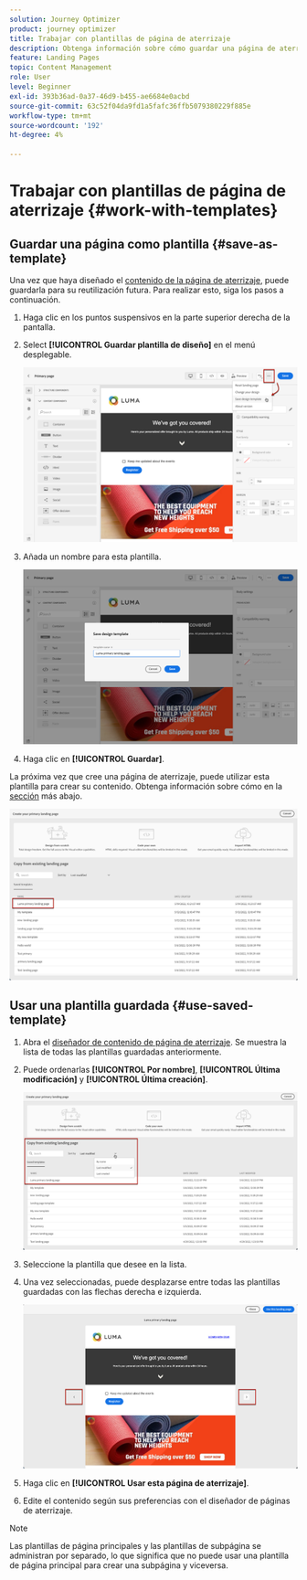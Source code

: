 ```yaml
---
solution: Journey Optimizer
product: journey optimizer
title: Trabajar con plantillas de página de aterrizaje
description: Obtenga información sobre cómo guardar una página de aterrizaje como plantilla y reutilizarla en Journey Optimizer
feature: Landing Pages
topic: Content Management
role: User
level: Beginner
exl-id: 393b36ad-0a37-46d9-b455-ae6684e0acbd
source-git-commit: 63c52f04da9fd1a5fafc36ffb5079380229f885e
workflow-type: tm+mt
source-wordcount: '192'
ht-degree: 4%

---
```


# Trabajar con plantillas de página de aterrizaje {#work-with-templates}

## Guardar una página como plantilla {#save-as-template}

Una vez que haya diseñado el [contenido de la página de aterrizaje](lp-content.md), puede guardarla para su reutilización futura. Para realizar esto, siga los pasos a continuación.

1. Haga clic en los puntos suspensivos en la parte superior derecha de la pantalla.

1. Select **[!UICONTROL Guardar plantilla de diseño]** en el menú desplegable.

   ![](assets/lp_designer-save-template.png)

1. Añada un nombre para esta plantilla.

   ![](assets/lp_designer-template-name.png)

1. Haga clic en **[!UICONTROL Guardar]**.

La próxima vez que cree una página de aterrizaje, puede utilizar esta plantilla para crear su contenido. Obtenga información sobre cómo en la [sección](#use-saved-template) más abajo.

![](assets/lp_designer-saved-template.png)

## Usar una plantilla guardada {#use-saved-template}

1. Abra el [diseñador de contenido de página de aterrizaje](design-lp.md). Se muestra la lista de todas las plantillas guardadas anteriormente.

1. Puede ordenarlas **[!UICONTROL Por nombre]**, **[!UICONTROL Última modificación]** y **[!UICONTROL Última creación]**.

   ![](assets/lp_designer-saved-templates.png)

1. Seleccione la plantilla que desee en la lista.

1. Una vez seleccionadas, puede desplazarse entre todas las plantillas guardadas con las flechas derecha e izquierda.

   ![](assets/lp_designer-saved-templates-navigate.png)

1. Haga clic en **[!UICONTROL Usar esta página de aterrizaje]**.

1. Edite el contenido según sus preferencias con el diseñador de páginas de aterrizaje.

>[!NOTE]
>
>Las plantillas de página principales y las plantillas de subpágina se administran por separado, lo que significa que no puede usar una plantilla de página principal para crear una subpágina y viceversa.
